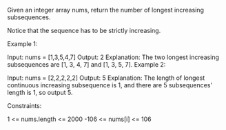 Given an integer array nums, return the number of longest increasing subsequences.

Notice that the sequence has to be strictly increasing.

 

Example 1:

Input: nums = [1,3,5,4,7]
Output: 2
Explanation: The two longest increasing subsequences are [1, 3, 4, 7] and [1, 3, 5, 7].
Example 2:

Input: nums = [2,2,2,2,2]
Output: 5
Explanation: The length of longest continuous increasing subsequence is 1, and there are 5 subsequences' length is 1, so output 5.

 

Constraints:

1 <= nums.length <= 2000
-106 <= nums[i] <= 106
